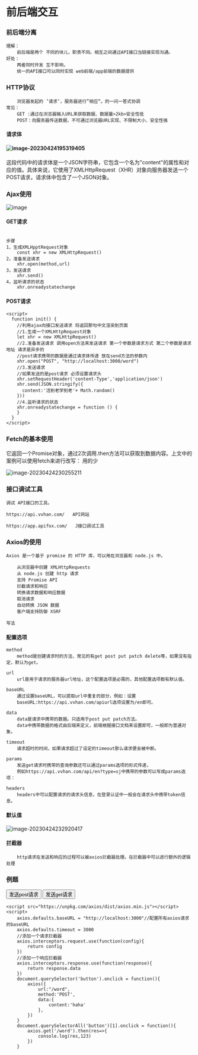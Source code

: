 # 前后端交互

### 前后端分离

```
理解：
	前后端是两个 不同的块儿，职责不同。相互之间通过API接口当链接实现沟通。
好处：
	两者同时开发 互不影响，
	统一的API接口可以同时实现 web前端/app前端的数据提供
```



### HTTP协议

```
	浏览器发起的 ’请求‘，服务器进行”相应“。的一问一答式协调
常见：
	GET :通过在浏览器输入URL来获取数据、数据量>2kb>安全性低
	POST：向服务器传送数据，不可通过浏览器URL实现、不限制大小、安全性强
```

#### 请求体

#### ![image-20230424195319405](C:\Users\86173\AppData\Roaming\Typora\typora-user-images\image-20230424195319405.png)

​		这段代码中的请求体是一个JSON字符串，它包含一个名为"content"的属性和对应的值。具体来说，它使用了XMLHttpRequest（XHR）对象向服务器发送一个POST请求，请求体中包含了一个JSON对象。



### Ajax使用

![image](https://s1.ax1x.com/2023/04/20/p9kYepV.png)

#### GET请求

```
	
步骤
1，生成XMLHpptRequest对象
 	const xhr = new XMLHttpRequest()
2，准备发送请求
 	xhr.open(method,url)
3，发送请求
 	xhr.send()
4，监听请求的状态
 	xhr.onreadystatechange
```

  <script>
      function init() {
        //利用ajax向接口发送请求 将返回那句中文渲染到页面
        //1.生成一个XMLHttpRequest对象
        let xhr = new XMLHttpRequest()
        //2.准备发送请求 调用open方法来发送请求 第一个参数是请求方式 第二个参数是请求地址 请求是异步的
        //post请求携带的数据是通过请求体传递 放在send方法的参数内
        xhr.open("POST", "http://localhost:3000/word")
        //3.发送请求
        //如果发送的是post请求 必须设置请求头
        xhr.setRequestHeader('content-Type','application/json')
        xhr.send(JSON.stringify({
          content:'活到老学到老'+ Math.random()
        }))
        //4.监听请求的状态
        xhr.onreadystatechange = function () {
        }
      }
    </script>

#### POST请求

    <script>
      function init() {
        //利用ajax向接口发送请求 将返回那句中文渲染到页面
        //1.生成一个XMLHttpRequest对象
        let xhr = new XMLHttpRequest()
        //2.准备发送请求 调用open方法来发送请求 第一个参数是请求方式 第二个参数是请求地址 请求是异步的
        //post请求携带的数据是通过请求体传递 放在send方法的参数内
        xhr.open("POST", "http://localhost:3000/word")
        //3.发送请求
        //如果发送的是post请求 必须设置请求头
        xhr.setRequestHeader('content-Type','application/json')
        xhr.send(JSON.stringify({
          content:'活到老学到老'+ Math.random()
        }))
        //4.监听请求的状态
        xhr.onreadystatechange = function () {
        }
      }
    </script>

### Fetch的基本使用

​			它返回一个Promise对象，通过2次调用.then方法可以获取到数据内容。上文中的案例可以使用fetch来进行改写：    用的少

![image-20230424230255211](C:\Users\86173\AppData\Roaming\Typora\typora-user-images\image-20230424230255211.png)



### 接口调试工具

```
调试 API接口的工具。

https://api.vvhan.com/   API网站

https://app.apifox.com/   J接口调试工具
```



### Axios的使用

```
Axios 是一个基于 promise 的 HTTP 库，可以用在浏览器和 node.js 中。
	
    从浏览器中创建 XMLHttpRequests
    从 node.js 创建 http 请求
    支持 Promise API
    拦截请求和响应
    转换请求数据和响应数据
    取消请求
    自动转换 JSON 数据
    客户端支持防御 XSRF
    
写法
```

#### 配置选项

```
method
	method是创建请求时的方法，常见的有get post put patch delete等，如果没有指定，默认为get。

url
	url是用于请求的服务器url地址，这个配置选项是必需的，其他配置选项都有默认值。

baseURL
	通过设置baseURL，可以提取url中重复的部分，例如：设置			
	baseURL:https://api.vvhan.com/apiurl选项设置为/en即可。

data
	data是请求中携带的数据。只适用于post put patch方法。
	data中携带数据的格式由后端来定义，前端根据接口文档来设置即可，一般即为普通对象。

timeout
	请求超时的时间，如果请求超过了设定的timeout那么请求便会被中断。

params
	发送get请求时携带的查询参数还可以通过params选项的形式传递，
	例如https://api.vvhan.com/api/en?type=sj中携带的参数可以写成params选项：
	
headers
	headers中可以配置请求的请求头信息，在登录认证中一般会在请求头中携带token信息。
```



#### 默认值

![image-20230424232920417](C:\Users\86173\AppData\Roaming\Typora\typora-user-images\image-20230424232920417.png)

#### 拦截器

```
	http请求在发送和响应的过程可以被axios拦截器处理。在拦截器中可以进行额外的逻辑处理
```

### 例题

<body>
    <button>发送post请求</button>
    <button>发送get请求</button>
    <!-- axios是一个第三方库 -->

    <script src="https://unpkg.com/axios/dist/axios.min.js"></script>
    <script>
        axios.defaults.baseURL = "http://localhost:3000"//配置所有axios请求的baseURL
        axios.defaults.timeout = 3000
        //添加一个请求拦截器
        axios.interceptors.request.use(function(config){
            return config
        })
        //添加一个响应拦截器
        axios.interceptors.response.use(function(response){
            return response.data
        })
        document.querySelector('button').onclick = function(){
            axios({
                url:"/word",
                method:'POST',
                data:{
                    content:'haha'
                },
            })
        }
        document.querySelectorAll('button')[1].onclick = function(){
            axios.get('/word').then(res=>{
                console.log(res,123)
            })
        }
</script>

